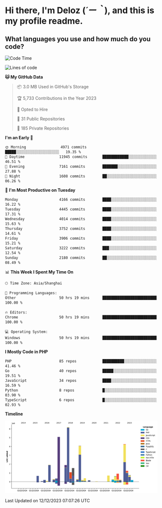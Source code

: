 # **Hi there, I'm Deloz (*´ー｀*), and this is my profile readme.**

## **What languages you use and how much do you code?**

<!--START_SECTION:waka-->
![Code Time](http://img.shields.io/badge/Code%20Time-2%2C974%20hrs%201%20min-blue)

![Lines of code](https://img.shields.io/badge/From%20Hello%20World%20I%27ve%20Written-33.5%20million%20lines%20of%20code-blue)

**🐱 My GitHub Data** 

> 📦 3.0 MB Used in GitHub's Storage 
 > 
> 🏆 5,733 Contributions in the Year 2023
 > 
> 💼 Opted to Hire
 > 
> 📜 31 Public Repositories 
 > 
> 🔑 185 Private Repositories 
 > 
**I'm an Early 🐤** 

```text
🌞 Morning                4971 commits        █████░░░░░░░░░░░░░░░░░░░░   19.35 % 
🌆 Daytime                11945 commits       ████████████░░░░░░░░░░░░░   46.51 % 
🌃 Evening                7161 commits        ███████░░░░░░░░░░░░░░░░░░   27.88 % 
🌙 Night                  1608 commits        ██░░░░░░░░░░░░░░░░░░░░░░░   06.26 % 
```
📅 **I'm Most Productive on Tuesday** 

```text
Monday                   4166 commits        ████░░░░░░░░░░░░░░░░░░░░░   16.22 % 
Tuesday                  4445 commits        ████░░░░░░░░░░░░░░░░░░░░░   17.31 % 
Wednesday                4014 commits        ████░░░░░░░░░░░░░░░░░░░░░   15.63 % 
Thursday                 3752 commits        ████░░░░░░░░░░░░░░░░░░░░░   14.61 % 
Friday                   3906 commits        ████░░░░░░░░░░░░░░░░░░░░░   15.21 % 
Saturday                 3222 commits        ███░░░░░░░░░░░░░░░░░░░░░░   12.54 % 
Sunday                   2180 commits        ██░░░░░░░░░░░░░░░░░░░░░░░   08.49 % 
```


📊 **This Week I Spent My Time On** 

```text
🕑︎ Time Zone: Asia/Shanghai

💬 Programming Languages: 
Other                    50 hrs 19 mins      █████████████████████████   100.00 % 

🔥 Editors: 
Chrome                   50 hrs 19 mins      █████████████████████████   100.00 % 

💻 Operating System: 
Windows                  50 hrs 19 mins      █████████████████████████   100.00 % 
```

**I Mostly Code in PHP** 

```text
PHP                      85 repos            ██████████░░░░░░░░░░░░░░░   41.46 % 
Go                       40 repos            █████░░░░░░░░░░░░░░░░░░░░   19.51 % 
JavaScript               34 repos            ████░░░░░░░░░░░░░░░░░░░░░   16.59 % 
Python                   8 repos             █░░░░░░░░░░░░░░░░░░░░░░░░   03.90 % 
TypeScript               6 repos             █░░░░░░░░░░░░░░░░░░░░░░░░   02.93 % 
```



**Timeline**

![Lines of Code chart](https://raw.githubusercontent.com/deloz/deloz/main/assets/bar_graph.png)


 Last Updated on 12/12/2023 07:07:26 UTC
<!--END_SECTION:waka-->
